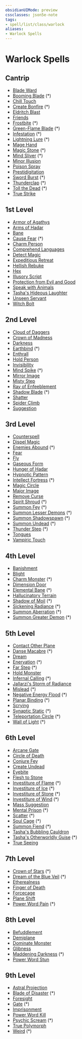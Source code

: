 ```yaml
---
obsidianUIMode: preview
cssclasses: json5e-note
tags:
- spell/list/class/warlock
aliases:
- Warlock Spells
---
```

# Warlock Spells

## Cantrip

- [Blade Ward](/3-Mechanics/CLI/spells/blade-ward-xphb.md "XPHB")
- [Booming Blade](/3-Mechanics/CLI/spells/booming-blade-tce.md "TCE") (\*)
- [Chill Touch](/3-Mechanics/CLI/spells/chill-touch-xphb.md "XPHB")
- [Create Bonfire](/3-Mechanics/CLI/spells/create-bonfire-xge.md "XGE") (\*)
- [Eldritch Blast](/3-Mechanics/CLI/spells/eldritch-blast-xphb.md "XPHB")
- [Friends](/3-Mechanics/CLI/spells/friends-xphb.md "XPHB")
- [Frostbite](/3-Mechanics/CLI/spells/frostbite-xge.md "XGE") (\*)
- [Green-Flame Blade](/3-Mechanics/CLI/spells/green-flame-blade-tce.md "TCE") (\*)
- [Infestation](/3-Mechanics/CLI/spells/infestation-xge.md "XGE") (\*)
- [Lightning Lure](/3-Mechanics/CLI/spells/lightning-lure-tce.md "TCE") (\*)
- [Mage Hand](/3-Mechanics/CLI/spells/mage-hand-xphb.md "XPHB")
- [Magic Stone](/3-Mechanics/CLI/spells/magic-stone-xge.md "XGE") (\*)
- [Mind Sliver](/3-Mechanics/CLI/spells/mind-sliver-xphb.md "XPHB") (\*)
- [Minor Illusion](/3-Mechanics/CLI/spells/minor-illusion-xphb.md "XPHB")
- [Poison Spray](/3-Mechanics/CLI/spells/poison-spray-xphb.md "XPHB")
- [Prestidigitation](/3-Mechanics/CLI/spells/prestidigitation-xphb.md "XPHB")
- [Sword Burst](/3-Mechanics/CLI/spells/sword-burst-tce.md "TCE") (\*)
- [Thunderclap](/3-Mechanics/CLI/spells/thunderclap-xphb.md "XPHB") (\*)
- [Toll the Dead](/3-Mechanics/CLI/spells/toll-the-dead-xphb.md "XPHB") (\*)
- [True Strike](/3-Mechanics/CLI/spells/true-strike-xphb.md "XPHB")

## 1st Level

- [Armor of Agathys](/3-Mechanics/CLI/spells/armor-of-agathys-xphb.md "XPHB")
- [Arms of Hadar](/3-Mechanics/CLI/spells/arms-of-hadar-xphb.md "XPHB")
- [Bane](/3-Mechanics/CLI/spells/bane-xphb.md "XPHB")
- [Cause Fear](/3-Mechanics/CLI/spells/cause-fear-xge.md "XGE") (\*)
- [Charm Person](/3-Mechanics/CLI/spells/charm-person-xphb.md "XPHB")
- [Comprehend Languages](/3-Mechanics/CLI/spells/comprehend-languages-xphb.md "XPHB")
- [Detect Magic](/3-Mechanics/CLI/spells/detect-magic-xphb.md "XPHB")
- [Expeditious Retreat](/3-Mechanics/CLI/spells/expeditious-retreat-xphb.md "XPHB")
- [Hellish Rebuke](/3-Mechanics/CLI/spells/hellish-rebuke-xphb.md "XPHB")
- [Hex](/3-Mechanics/CLI/spells/hex-xphb.md "XPHB")
- [Illusory Script](/3-Mechanics/CLI/spells/illusory-script-xphb.md "XPHB")
- [Protection from Evil and Good](/3-Mechanics/CLI/spells/protection-from-evil-and-good-xphb.md "XPHB")
- [Speak with Animals](/3-Mechanics/CLI/spells/speak-with-animals-xphb.md "XPHB")
- [Tasha's Hideous Laughter](/3-Mechanics/CLI/spells/tashas-hideous-laughter-xphb.md "XPHB")
- [Unseen Servant](/3-Mechanics/CLI/spells/unseen-servant-xphb.md "XPHB")
- [Witch Bolt](/3-Mechanics/CLI/spells/witch-bolt-xphb.md "XPHB")

## 2nd Level

- [Cloud of Daggers](/3-Mechanics/CLI/spells/cloud-of-daggers-xphb.md "XPHB")
- [Crown of Madness](/3-Mechanics/CLI/spells/crown-of-madness-xphb.md "XPHB")
- [Darkness](/3-Mechanics/CLI/spells/darkness-xphb.md "XPHB")
- [Earthbind](/3-Mechanics/CLI/spells/earthbind-xge.md "XGE") (\*)
- [Enthrall](/3-Mechanics/CLI/spells/enthrall-xphb.md "XPHB")
- [Hold Person](/3-Mechanics/CLI/spells/hold-person-xphb.md "XPHB")
- [Invisibility](/3-Mechanics/CLI/spells/invisibility-xphb.md "XPHB")
- [Mind Spike](/3-Mechanics/CLI/spells/mind-spike-xphb.md "XPHB") (\*)
- [Mirror Image](/3-Mechanics/CLI/spells/mirror-image-xphb.md "XPHB")
- [Misty Step](/3-Mechanics/CLI/spells/misty-step-xphb.md "XPHB")
- [Ray of Enfeeblement](/3-Mechanics/CLI/spells/ray-of-enfeeblement-xphb.md "XPHB")
- [Shadow Blade](/3-Mechanics/CLI/spells/shadow-blade-xge.md "XGE") (\*)
- [Shatter](/3-Mechanics/CLI/spells/shatter-xphb.md "XPHB")
- [Spider Climb](/3-Mechanics/CLI/spells/spider-climb-xphb.md "XPHB")
- [Suggestion](/3-Mechanics/CLI/spells/suggestion-xphb.md "XPHB")

## 3rd Level

- [Counterspell](/3-Mechanics/CLI/spells/counterspell-xphb.md "XPHB")
- [Dispel Magic](/3-Mechanics/CLI/spells/dispel-magic-xphb.md "XPHB")
- [Enemies Abound](/3-Mechanics/CLI/spells/enemies-abound-xge.md "XGE") (\*)
- [Fear](/3-Mechanics/CLI/spells/fear-xphb.md "XPHB")
- [Fly](/3-Mechanics/CLI/spells/fly-xphb.md "XPHB")
- [Gaseous Form](/3-Mechanics/CLI/spells/gaseous-form-xphb.md "XPHB")
- [Hunger of Hadar](/3-Mechanics/CLI/spells/hunger-of-hadar-xphb.md "XPHB")
- [Hypnotic Pattern](/3-Mechanics/CLI/spells/hypnotic-pattern-xphb.md "XPHB")
- [Intellect Fortress](/3-Mechanics/CLI/spells/intellect-fortress-tce.md "TCE") (\*)
- [Magic Circle](/3-Mechanics/CLI/spells/magic-circle-xphb.md "XPHB")
- [Major Image](/3-Mechanics/CLI/spells/major-image-xphb.md "XPHB")
- [Remove Curse](/3-Mechanics/CLI/spells/remove-curse-xphb.md "XPHB")
- [Spirit Shroud](/3-Mechanics/CLI/spells/spirit-shroud-tce.md "TCE") (\*)
- [Summon Fey](/3-Mechanics/CLI/spells/summon-fey-xphb.md "XPHB") (\*)
- [Summon Lesser Demons](/3-Mechanics/CLI/spells/summon-lesser-demons-xge.md "XGE") (\*)
- [Summon Shadowspawn](/3-Mechanics/CLI/spells/summon-shadowspawn-tce.md "TCE") (\*)
- [Summon Undead](/3-Mechanics/CLI/spells/summon-undead-xphb.md "XPHB") (\*)
- [Thunder Step](/3-Mechanics/CLI/spells/thunder-step-xge.md "XGE") (\*)
- [Tongues](/3-Mechanics/CLI/spells/tongues-xphb.md "XPHB")
- [Vampiric Touch](/3-Mechanics/CLI/spells/vampiric-touch-xphb.md "XPHB")

## 4th Level

- [Banishment](/3-Mechanics/CLI/spells/banishment-xphb.md "XPHB")
- [Blight](/3-Mechanics/CLI/spells/blight-xphb.md "XPHB")
- [Charm Monster](/3-Mechanics/CLI/spells/charm-monster-xphb.md "XPHB") (\*)
- [Dimension Door](/3-Mechanics/CLI/spells/dimension-door-xphb.md "XPHB")
- [Elemental Bane](/3-Mechanics/CLI/spells/elemental-bane-xge.md "XGE") (\*)
- [Hallucinatory Terrain](/3-Mechanics/CLI/spells/hallucinatory-terrain-xphb.md "XPHB")
- [Shadow of Moil](/3-Mechanics/CLI/spells/shadow-of-moil-xge.md "XGE") (\*)
- [Sickening Radiance](/3-Mechanics/CLI/spells/sickening-radiance-xge.md "XGE") (\*)
- [Summon Aberration](/3-Mechanics/CLI/spells/summon-aberration-xphb.md "XPHB") (\*)
- [Summon Greater Demon](/3-Mechanics/CLI/spells/summon-greater-demon-xge.md "XGE") (\*)

## 5th Level

- [Contact Other Plane](/3-Mechanics/CLI/spells/contact-other-plane-xphb.md "XPHB")
- [Danse Macabre](/3-Mechanics/CLI/spells/danse-macabre-xge.md "XGE") (\*)
- [Dream](/3-Mechanics/CLI/spells/dream-xphb.md "XPHB")
- [Enervation](/3-Mechanics/CLI/spells/enervation-xge.md "XGE") (\*)
- [Far Step](/3-Mechanics/CLI/spells/far-step-xge.md "XGE") (\*)
- [Hold Monster](/3-Mechanics/CLI/spells/hold-monster-xphb.md "XPHB")
- [Infernal Calling](/3-Mechanics/CLI/spells/infernal-calling-xge.md "XGE") (\*)
- [Jallarzi's Storm of Radiance](/3-Mechanics/CLI/spells/jallarzis-storm-of-radiance-xphb.md "XPHB")
- [Mislead](/3-Mechanics/CLI/spells/mislead-xphb.md "XPHB") (\*)
- [Negative Energy Flood](/3-Mechanics/CLI/spells/negative-energy-flood-xge.md "XGE") (\*)
- [Planar Binding](/3-Mechanics/CLI/spells/planar-binding-xphb.md "XPHB") (\*)
- [Scrying](/3-Mechanics/CLI/spells/scrying-xphb.md "XPHB")
- [Synaptic Static](/3-Mechanics/CLI/spells/synaptic-static-xphb.md "XPHB") (\*)
- [Teleportation Circle](/3-Mechanics/CLI/spells/teleportation-circle-xphb.md "XPHB") (\*)
- [Wall of Light](/3-Mechanics/CLI/spells/wall-of-light-xge.md "XGE") (\*)

## 6th Level

- [Arcane Gate](/3-Mechanics/CLI/spells/arcane-gate-xphb.md "XPHB")
- [Circle of Death](/3-Mechanics/CLI/spells/circle-of-death-xphb.md "XPHB")
- [Conjure Fey](/3-Mechanics/CLI/spells/conjure-fey-xphb.md "XPHB")
- [Create Undead](/3-Mechanics/CLI/spells/create-undead-xphb.md "XPHB")
- [Eyebite](/3-Mechanics/CLI/spells/eyebite-xphb.md "XPHB")
- [Flesh to Stone](/3-Mechanics/CLI/spells/flesh-to-stone-xphb.md "XPHB")
- [Investiture of Flame](/3-Mechanics/CLI/spells/investiture-of-flame-xge.md "XGE") (\*)
- [Investiture of Ice](/3-Mechanics/CLI/spells/investiture-of-ice-xge.md "XGE") (\*)
- [Investiture of Stone](/3-Mechanics/CLI/spells/investiture-of-stone-xge.md "XGE") (\*)
- [Investiture of Wind](/3-Mechanics/CLI/spells/investiture-of-wind-xge.md "XGE") (\*)
- [Mass Suggestion](/3-Mechanics/CLI/spells/mass-suggestion-xphb.md "XPHB")
- [Mental Prison](/3-Mechanics/CLI/spells/mental-prison-xge.md "XGE") (\*)
- [Scatter](/3-Mechanics/CLI/spells/scatter-xge.md "XGE") (\*)
- [Soul Cage](/3-Mechanics/CLI/spells/soul-cage-xge.md "XGE") (\*)
- [Summon Fiend](/3-Mechanics/CLI/spells/summon-fiend-xphb.md "XPHB") (\*)
- [Tasha's Bubbling Cauldron](/3-Mechanics/CLI/spells/tashas-bubbling-cauldron-xphb.md "XPHB")
- [Tasha's Otherworldly Guise](/3-Mechanics/CLI/spells/tashas-otherworldly-guise-tce.md "TCE") (\*)
- [True Seeing](/3-Mechanics/CLI/spells/true-seeing-xphb.md "XPHB")

## 7th Level

- [Crown of Stars](/3-Mechanics/CLI/spells/crown-of-stars-xge.md "XGE") (\*)
- [Dream of the Blue Veil](/3-Mechanics/CLI/spells/dream-of-the-blue-veil-tce.md "TCE") (\*)
- [Etherealness](/3-Mechanics/CLI/spells/etherealness-xphb.md "XPHB")
- [Finger of Death](/3-Mechanics/CLI/spells/finger-of-death-xphb.md "XPHB")
- [Forcecage](/3-Mechanics/CLI/spells/forcecage-xphb.md "XPHB")
- [Plane Shift](/3-Mechanics/CLI/spells/plane-shift-xphb.md "XPHB")
- [Power Word Pain](/3-Mechanics/CLI/spells/power-word-pain-xge.md "XGE") (\*)

## 8th Level

- [Befuddlement](/3-Mechanics/CLI/spells/befuddlement-xphb.md "XPHB")
- [Demiplane](/3-Mechanics/CLI/spells/demiplane-xphb.md "XPHB")
- [Dominate Monster](/3-Mechanics/CLI/spells/dominate-monster-xphb.md "XPHB")
- [Glibness](/3-Mechanics/CLI/spells/glibness-xphb.md "XPHB")
- [Maddening Darkness](/3-Mechanics/CLI/spells/maddening-darkness-xge.md "XGE") (\*)
- [Power Word Stun](/3-Mechanics/CLI/spells/power-word-stun-xphb.md "XPHB")

## 9th Level

- [Astral Projection](/3-Mechanics/CLI/spells/astral-projection-xphb.md "XPHB")
- [Blade of Disaster](/3-Mechanics/CLI/spells/blade-of-disaster-tce.md "TCE") (\*)
- [Foresight](/3-Mechanics/CLI/spells/foresight-xphb.md "XPHB")
- [Gate](/3-Mechanics/CLI/spells/gate-xphb.md "XPHB") (\*)
- [Imprisonment](/3-Mechanics/CLI/spells/imprisonment-xphb.md "XPHB")
- [Power Word Kill](/3-Mechanics/CLI/spells/power-word-kill-xphb.md "XPHB")
- [Psychic Scream](/3-Mechanics/CLI/spells/psychic-scream-xge.md "XGE") (\*)
- [True Polymorph](/3-Mechanics/CLI/spells/true-polymorph-xphb.md "XPHB")
- [Weird](/3-Mechanics/CLI/spells/weird-xphb.md "XPHB") (\*)